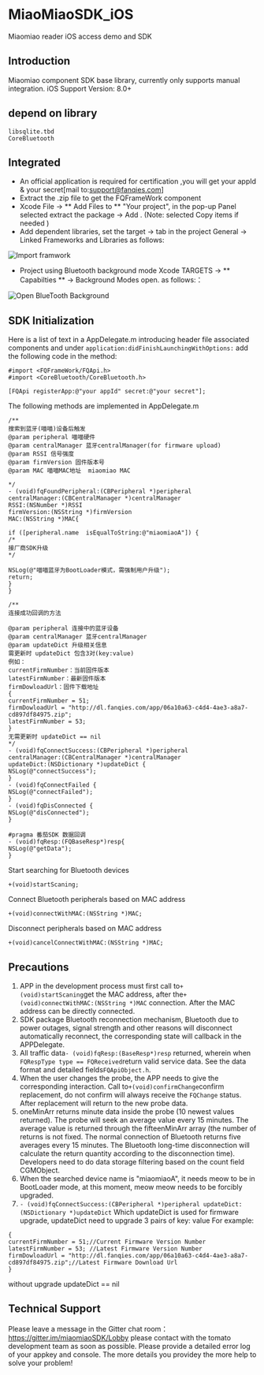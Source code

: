 # MiaoMiaoSDK_iOS
Miaomiao reader iOS access demo and SDK

## Introduction
Miaomiao component SDK base library, currently only supports manual integration. iOS Support Version: 8.0+

## depend on  library
```
libsqlite.tbd
CoreBluetooth
```
## Integrated
- An official application is required for certification ,you will get your appId & your secret[mail to:support@fanqies.com]
- Extract the .zip file to get the FQFrameWork component
- Xcode File -> ** Add Files to ** "Your project", in the pop-up Panel selected extract the package -> Add . (Note: selected Copy items if needed )
- Add dependent libraries, set the target -> tab in the project General -> Linked Frameworks and Libraries as
follows:

![Import framwork](https://static.oschina.net/uploads/img/201711/02175110_FK4p.png "add Libraries")

- Project using Bluetooth background mode Xcode TARGETS -> ** Capabilties ** -> Background Modes open. as
follows:：

![Open BlueTooth Background](https://static.oschina.net/uploads/img/201711/03144056_WRpF.png "Background Modes")

## SDK Initialization
Here is a list of text in a AppDelegate.m introducing header file associated components and under  ```application:didFinishLaunchingWithOptions:``` add the following code in the method:
```
#import <FQFrameWork/FQApi.h>
#import <CoreBluetooth/CoreBluetooth.h>
```
```
[FQApi registerApp:@"your appId" secret:@"your secret"];
```
The following methods are implemented in AppDelegate.m
```
/**
搜索到蓝牙(喵喵)设备后触发
@param peripheral 喵喵硬件
@param centralManager 蓝牙centralManager(for firmware upload)
@param RSSI 信号强度
@param firmVersion 固件版本号
@param MAC 喵喵MAC地址  miaomiao MAC

*/
- (void)fqFoundPeripheral:(CBPeripheral *)peripheral
centralManager:(CBCentralManager *)centralManager
RSSI:(NSNumber *)RSSI
firmVersion:(NSString *)firmVersion
MAC:(NSString *)MAC{

if ([peripheral.name  isEqualToString:@"miaomiaoA"]) {
/*
接厂商SDK升级
*/

NSLog(@"喵喵蓝牙为BootLoader模式，需强制用户升级");
return;
}
}

/**
连接成功回调的方法

@param peripheral 连接中的蓝牙设备
@param centralManager 蓝牙centralManager
@param updateDict 升级相关信息
需更新时 updateDict 包含3对(key:value)
例如：
currentFirmNumber：当前固件版本
latestFirmNumber：最新固件版本
firmDowloadUrl：固件下载地址
{
currentFirmNumber = 51;
firmDowloadUrl = "http://dl.fanqies.com/app/06a10a63-c4d4-4ae3-a8a7-cd897df84975.zip";
latestFirmNumber = 53;
}
无需更新时 updateDict == nil
*/
- (void)fqConnectSuccess:(CBPeripheral *)peripheral
centralManager:(CBCentralManager *)centralManager
updateDict:(NSDictionary *)updateDict {
NSLog(@"connectSuccess");
}
- (void)fqConnectFailed {
NSLog(@"connectFailed");
}
- (void)fqDisConnected {
NSLog(@"disConnected");
}

#pragma 番茄SDK 数据回调
- (void)fqResp:(FQBaseResp*)resp{
NSLog(@"getData");
}
```
Start searching for Bluetooth devices
```
+(void)startScaning;
```
Connect Bluetooth peripherals based on MAC address
```
+(void)connectWithMAC:(NSString *)MAC;
```
Disconnect peripherals based on MAC address
```
+(void)cancelConnectWithMAC:(NSString *)MAC;
```
## Precautions
1. APP in the development process must first call to```+(void)startScaning```get the MAC address, after the```+(void)connectWithMAC:(NSString *)MAC``` connection. After the MAC address can be directly connected.
2. SDK package Bluetooth reconnection mechanism, Bluetooth due to power outages, signal strength and other reasons will disconnect automatically reconnect, the corresponding state will callback in the APPDelegate.
3. All traffic data```- (void)fqResp:(BaseResp*)resp``` returned, wherein when  ```FQRespType type == FQReceived```return valid service data. See the data format and detailed fields```FQApiObject.h```.
4. When the user changes the probe, the APP needs to give the corresponding interaction. Call to```+(void)confirmChange```confirm replacement, do not confirm will always receive the  ```FQChange``` status. After replacement will return to the new probe data.
5. oneMinArr returns minute data inside the probe (10 newest values ​​returned). The probe will seek an average value every 15 minutes. The average value is returned through the fifteenMinArr array (the number of returns is not fixed. The normal connection of Bluetooth returns five averages every 15 minutes. The Bluetooth long-time disconnection will calculate the return quantity according to the disconnection time). Developers need to do data storage filtering based on the count field CGMObject.
6. When the searched device name is "miaomiaoA", it needs meow to be in BootLoader mode, at this moment, meow meow needs to be forcibly upgraded.
7. ```- (void)fqConnectSuccess:(CBPeripheral *)peripheral updateDict:(NSDictionary *)updateDict``` Which updateDict is used for firmware upgrade, updateDict need to upgrade 3 pairs of key: value
For example:
```
{
currentFirmNumber = 51;//Current Firmware Version Number
latestFirmNumber = 53; //Latest Firmware Version Number
firmDowloadUrl = "http://dl.fanqies.com/app/06a10a63-c4d4-4ae3-a8a7-cd897df84975.zip";//Latest Firmware Download Url
}
```
without upgrade updateDict == nil


## Technical Support
Please leave a message in the Gitter chat room：https://gitter.im/miaomiaoSDK/Lobby
please contact with the tomato development team as soon as possible. Please provide a detailed error log of your appkey and console. The more details you providey the more help to solve your problem!

